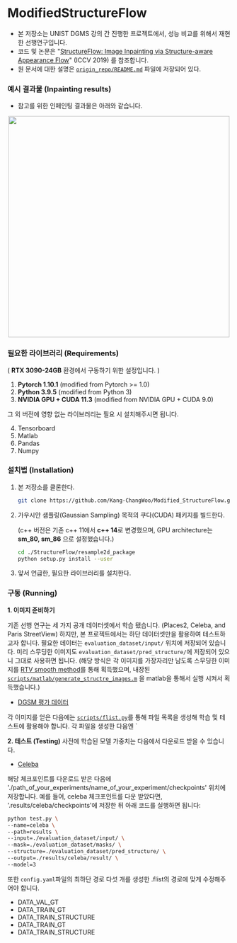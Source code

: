 # ModifiedStructureFlow
- 본 저장소는 UNIST DGMS 강의 간 진행한 프로젝트에서, 성능 비교를 위해서 재현한 선행연구입니다. 
- 코드 및 논문은 "[StructureFlow: Image Inpainting via Structure-aware Appearance Flow](https://arxiv.org/abs/1908.03852)" (ICCV 2019) 를 참조합니다.
- 원 문서에 대한 설명은 [`origin_repo/README.md`](origin_repo/README.md) 파일에 저장되어 있다.


### 예시 결과물 (Inpainting results)
- 참고를 위한 인페인팅 결과물은 아래와 같습니다.
<p align='center'>  
  <img src='https://user-images.githubusercontent.com/30292465/62820141-8e634300-bb92-11e9-9895-570f020edc47.png' width='500'/>
</p>



### 필요한 라이브러리 (Requirements)

( **RTX 3090-24GB** 환경에서 구동하기 위한 설정입니다. )

1. **Pytorch 1.10.1** (modified from Pytorch >= 1.0)
2. **Python 3.9.5** (modified from Python 3)
3. **NVIDIA GPU + CUDA 11.3** (modified from NVIDIA GPU + CUDA 9.0)

그 외 버전에 영향 없는 라이브러리는 필요 시 설치해주시면 됩니다.

4. Tensorboard
5. Matlab
6. Pandas
7. Numpy



### 설치법 (Installation)

1. 본 저장소를 클론한다.

   ```bash
   git clone https://github.com/Kang-ChangWoo/Modified_StructureFlow.git
   ```

2. 가우시안 샘플링(Gaussian Sampling) 목적의 쿠다(CUDA) 패키지를 빌드한다. 

   (c++ 버전은 기존 c++ 11에서 **c++ 14**로 변경했으며, GPU architecture는 **sm_80, sm_86** 으로 설정했습니다.)

   ```bash
   cd ./StructureFlow/resample2d_package
   python setup.py install --user
   ```

3. 앞서 언급한, 필요한 라이브러리를 설치한다.


### 구동 (Running)

**1.	이미지 준비하기**

기존 선행 연구는 세 가지 공개 데이터셋에서 학습 됐습니다. (Places2, Celeba, and Paris StreetView) 
하지만, 본 프로젝트에서는 하단 데이터셋만을 활용하여 테스트하고자 합니다.  필요한 데이터는 `evaluation_dataset/input/` 위치에 저장되어 있습니다. 미리 스무딩한 이미지도 `evaluation_dataset/pred_structure/`에 저장되어 있으니 그대로 사용하면 됩니다.  (해당 방식은 각 이미지를 가장자리만 남도록 스무딩한 이미지를 [RTV smooth method](http://www.cse.cuhk.edu.hk/~leojia/projects/texturesep/)를 통해 획득했으며, 내장된 [`scripts/matlab/generate_structre_images.m`](scripts/matlab/generate_structure_images.m) 을 matlab을 통해서 실행 시켜서 획득했습니다.)

- [DGSM 평가 데이터](evaluation_dataset/input/000.png)


각 이미지를 얻은 다음에는 [`scripts/flist.py`](scripts/flist.py)를 통해 파일 목록을 생성해 학습 및 테스트에 활용해야 합니다.  각 파일을 생성한 다음엔 `


**2. 테스트 (Testing)**
사전에 학습된 모델 가중치는 다음에서 다운로드 받을 수 있습니다. 

- [Celeba](https://drive.google.com/open?id=1PrLgcEd964etxZcHIOE93uUONB9-b6pI)


해당 체크포인트를 다운로드 받은 다음에 './path_of_your_experiments/name_of_your_experiment/checkpoints' 위치에 저장합니다.
예를 들어, celeba 체크포인트를 다운 받았다면, '.results/celeba/checkpoints'에 저장한 뒤 아래 코드를 실행하면 됩니다:

```bash
python test.py \
--name=celeba \
--path=results \
--input=./evaluation_dataset/input/ \
--mask=./evaluation_dataset/masks/ \
--structure=./evaluation_dataset/pred_structure/ \
--output=./results/celeba/result/ \
--model=3
```


또한 `config.yaml`파일의 최하단 경로 다섯 개를 생성한 .flist의 경로에 맞게 수정해주어야 합니다.
- DATA_VAL_GT
- DATA_TRAIN_GT
- DATA_TRAIN_STRUCTURE
- DATA_TRAIN_GT
- DATA_TRAIN_STRUCTURE
